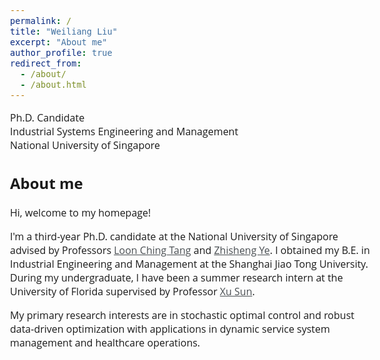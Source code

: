 ```yaml
---
permalink: /
title: "Weiliang Liu"
excerpt: "About me"
author_profile: true
redirect_from: 
  - /about/
  - /about.html
---  
```


<style>
@import url('https://fonts.googleapis.com/css2?family=Open+Sans&display=swap');
</style>
<!-- <body style="font-family: sans-serif; font-size: 9pt;"> -->
<body style="font-family: Open Sans; font-style: light; font-size: 12pt;">
<!-- <body> -->

<!-- <h2 style="margin-top: 1em;">Info</h2>  -->
<p style="margin-top: 1em;">
  Ph.D. Candidate  <br>
  Industrial Systems Engineering and Management  <br>
  National University of Singapore <br>
</p>

<h2>About me</h2>
<p>
Hi, welcome to my homepage! <br> 

I'm a third-year Ph.D. candidate at the National University of Singapore advised by Professors <a href="https://cde.nus.edu.sg/isem/staff/tang-loon-ching/" target="_blank" style="color: rgb(73, 78, 82);">Loon Ching Tang</a> and <a href="https://cde.nus.edu.sg/isem/staff/ye-zhisheng/" target="_blank" style="color: rgb(73, 78, 82)">Zhisheng Ye</a>.
I obtained my B.E. in Industrial Engineering and Management at the Shanghai Jiao Tong University. During my undergraduate, I have been a summer research intern at the University of Florida supervised by Professor <a href="https://https://scholar.google.com/citations?user=J-W9OCUAAAAJ&hl=en" target="_blank" style="color: rgb(73, 78, 82);">Xu Sun</a>.<br>

My primary research interests are in stochastic optimal control and robust data-driven optimization with applications in dynamic service system management and healthcare operations.
</p>

</body>